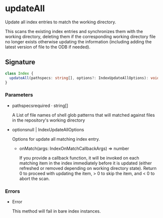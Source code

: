 # updateAll

Update all index entries to match the working directory.

This scans the existing index entries and synchronizes them with the
working directory, deleting them if the corresponding working directory
file no longer exists otherwise updating the information (including
adding the latest version of file to the ODB if needed).

## Signature

```ts
class Index {
  updateAll(pathspecs: string[], options?: IndexUpdateAllOptions): void;
}
```

### Parameters

<ul class="param-ul">
  <li class="param-li param-li-root">
    <span class="param-name">pathspecs</span><span class="param-required">required</span>&nbsp;·&nbsp;<span class="param-type">string[]</span>
    <br>
    <p class="param-description">A List of file names of shell glob patterns that will matched against files in the repository&#39;s working directory</p>
  </li>
  <li class="param-li param-li-root">
    <span class="param-name">options</span><span class="param-type">null | IndexUpdateAllOptions</span>
    <br>
    <p class="param-description">Options for update all matching index entry.</p>
    <ul class="param-ul">
      <li class="param-li">
        <span class="param-name">onMatch</span><span class="param-type">(args: IndexOnMatchCallbackArgs) =&gt; number</span>
        <br>
        <p class="param-description">If you provide a callback function, it will be invoked on each matching item in the index immediately before it is updated (either refreshed or removed depending on working directory state). Return 0 to proceed with updating the item, &gt; 0 to skip the item, and &lt; 0 to abort the scan.</p>
      </li>
    </ul>
  </li>
</ul>

### Errors

<ul class="param-ul">
  <li class="param-li param-li-root">
    <span class="param-type">Error</span>
    <br>
    <p class="param-description">This method will fail in bare index instances.</p>
  </li>
</ul>